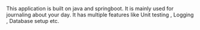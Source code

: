This application is built on java and springboot. It is mainly used for journaling about your day.
It has multiple features like Unit testing , Logging , Database setup etc.
